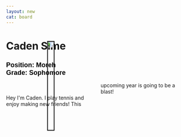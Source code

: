 ```yaml
---
layout: new
cat: board
---
```


<style>

h2 {
font-size: 18px;
color: Black;
font-family: Arial;
text-align: left;
}

div.maintext {
    -webkit-column-count: 2;
    -moz-column-count: 2;
    column-count: 2;
    margin: auto;
}

img {
    -webkit-column-span: 1;
    column-span: 1;
    -ms-transform: rotate(90deg);
    -webkit-transform: rotate(90deg);
    transform: rotate(90deg);
    display: block;
    margin: inherit;
    border: 2px solid Black;
   
p {
    -webkit-column-span: 1;
    column-span: 1;
    text-align: left;

  }
</style>

# Caden Sime
<h2> Position: Moreh <br>
Grade: Sophomore </h2>

<div class="maintext" style="max-width:540px;">
<img style="margin:auto; display:block; max-width:100%; max-height:100%" src="D.jpg">

<p style="max-width: 235px;">Hey I'm Caden. I play tennis and enjoy making new friends! This upcoming year is going to be a blast!</p>
</div>
